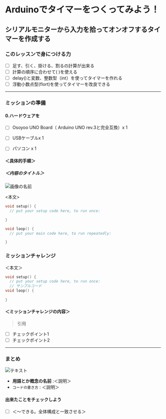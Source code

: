 # Arduinoでタイマーをつくってみよう！

## **シリアルモニターから入力を拾ってオンオフするタイマーを作成する**

### このレッスンで身につける力

- [ ] 足す、引く、掛ける、割るの計算が出来る
- [ ] 計算の順序に合わせて( )を使える
- [ ] delay()と変数、整数型（int）を使ってタイマーを作れる
- [ ] 浮動小数点型(flort)を使ってタイマーを改良できる

---

### ミッションの準備

#### 0.ハードウェアを

- [ ] Osoyoo UNO Board（ Arduino UNO rev.3と完全互換）x 1

- [ ] USBケーブルx 1

- [ ] パソコン x 1

#### ＜具体的手順＞

##### ＜内容のタイトル＞　 

![画像の名前](image/画像のファイル名)

<本文>

```C++
void setup() {
  // put your setup code here, to run once:

}

void loop() {
  // put your main code here, to run repeatedly:

}
```


### ミッションチャレンジ

＜本文＞

``` C++
void setup() {
  // put your setup code here, to run once:
  // サンプルコード
void loop() {
 
}

```

#### ＜ミッションチャレンジの内容＞

> 引用

- [ ] チェックポイント1
- [ ] チェックポイント2

---

### まとめ

![テキスト](image/画像のファイル名)

- **用語とか概念の名前** :＜説明＞
- `コードの書き方` : ＜説明＞

#### 出来たことをチェックしよう

- [ ] ＜〜できる。全体構成と一致させる＞